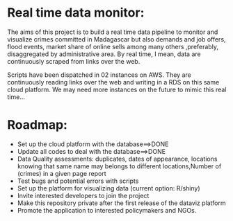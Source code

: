 # Real time data monitor:

The aims of this project is to build a real time data pipeline to monitor and
visualize crimes committed in Madagascar but also demands and job offers,
flood events, market share of online sells among many others ,preferably,
disaggregated by administrative area.
By real time, I mean, data are continuously scraped from links over the web.

Scripts have been dispatched in 02 instances on AWS. They are continuously reading links
over the web and writing in a RDS on this same cloud platform.
We may need more instances on the future to mimic this real time...

# Roadmap:

* Set up the cloud platform with the database==>DONE
* Update all codes to deal with the database==>DONE
* Data Quality assessments: duplicates, dates of appearance, locations knowing that same name may belongs to different locations,Number of (crimes) in a given page report
* Test bugs and potential errors with scripts
* Set up the platform for visualizing data (current option: R/shiny)
* Invite interested developers to join the project
* Make this repository private after the first release of the dataviz platform
* Promote the application to interested policymakers and NGOs.
